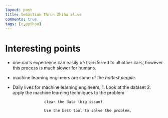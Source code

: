 ```yaml
---
layout: post
title: Sebastian Thrun Zhihu alive
comments: true
tags: [c,python]
---
```




# Interesting points
+ one car's experience can  easily be transferred to all other cars, however this process is much slower for humans.
+ machine learning engineers are some of the *hottest people* 
+ Daily lives for machine learning engineers, 
         1. Look at the dataset
		   2. apply the machine learning techniques to the problem
		   
		            clear the data (big issue)
					
				    Use the best tool to solve the problem.




